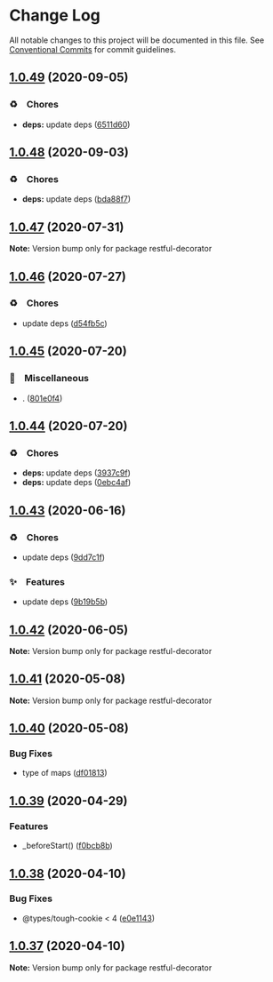 # Change Log

All notable changes to this project will be documented in this file.
See [Conventional Commits](https://conventionalcommits.org) for commit guidelines.

## [1.0.49](https://github.com/bluelovers/ws-rest/compare/restful-decorator@1.0.48...restful-decorator@1.0.49) (2020-09-05)


### ♻️　Chores

* **deps:** update deps ([6511d60](https://github.com/bluelovers/ws-rest/commit/6511d604823c48f1b7f2e83b5a6ea203bd285492))





## [1.0.48](https://github.com/bluelovers/ws-rest/compare/restful-decorator@1.0.47...restful-decorator@1.0.48) (2020-09-03)


### ♻️　Chores

* **deps:** update deps ([bda88f7](https://github.com/bluelovers/ws-rest/commit/bda88f7b9dd10e80929deb623e3f4941655e7c5b))





## [1.0.47](https://github.com/bluelovers/ws-rest/compare/restful-decorator@1.0.46...restful-decorator@1.0.47) (2020-07-31)

**Note:** Version bump only for package restful-decorator





## [1.0.46](https://github.com/bluelovers/ws-rest/compare/restful-decorator@1.0.45...restful-decorator@1.0.46) (2020-07-27)


### ♻️　Chores

* update deps ([d54fb5c](https://github.com/bluelovers/ws-rest/commit/d54fb5c59e826013ee28bb953bd0e6e98d4c572e))





## [1.0.45](https://github.com/bluelovers/ws-rest/compare/restful-decorator@1.0.44...restful-decorator@1.0.45) (2020-07-20)


### 🔖　Miscellaneous

* . ([801e0f4](https://github.com/bluelovers/ws-rest/commit/801e0f4ff7bd29c81e67934636f57e57d0d01c74))





## [1.0.44](https://github.com/bluelovers/ws-rest/compare/restful-decorator@1.0.43...restful-decorator@1.0.44) (2020-07-20)


### ♻️　Chores

* **deps:** update deps ([3937c9f](https://github.com/bluelovers/ws-rest/commit/3937c9f90040c4804c841bcb40fbe90e9654a652))
* **deps:** update deps ([0ebc4af](https://github.com/bluelovers/ws-rest/commit/0ebc4af0fd3c2fa7f74dfdaf32be84d657c4209c))





## [1.0.43](https://github.com/bluelovers/ws-rest/compare/restful-decorator@1.0.42...restful-decorator@1.0.43) (2020-06-16)


### ♻️　Chores

*  update deps ([9dd7c1f](https://github.com/bluelovers/ws-rest/commit/9dd7c1fc5b40ac28a6f928c89dbf36be1add89c6))


### ✨　Features

*  update deps ([9b19b5b](https://github.com/bluelovers/ws-rest/commit/9b19b5bf40d40a9761fc01fe7daa630fcf4df1e8))





## [1.0.42](https://github.com/bluelovers/ws-rest/compare/restful-decorator@1.0.41...restful-decorator@1.0.42) (2020-06-05)

**Note:** Version bump only for package restful-decorator





## [1.0.41](https://github.com/bluelovers/ws-rest/compare/restful-decorator@1.0.40...restful-decorator@1.0.41) (2020-05-08)

**Note:** Version bump only for package restful-decorator





## [1.0.40](https://github.com/bluelovers/ws-rest/compare/restful-decorator@1.0.39...restful-decorator@1.0.40) (2020-05-08)


### Bug Fixes

* type of maps ([df01813](https://github.com/bluelovers/ws-rest/commit/df01813473eb5f1f18a044696286a64ab166cefc))





## [1.0.39](https://github.com/bluelovers/ws-rest/compare/restful-decorator@1.0.38...restful-decorator@1.0.39) (2020-04-29)


### Features

* _beforeStart() ([f0bcb8b](https://github.com/bluelovers/ws-rest/commit/f0bcb8b20d27eeb0bd52af04b98a2a0b3e467147))





## [1.0.38](https://github.com/bluelovers/ws-rest/compare/restful-decorator@1.0.37...restful-decorator@1.0.38) (2020-04-10)


### Bug Fixes

* @types/tough-cookie < 4 ([e0e1143](https://github.com/bluelovers/ws-rest/commit/e0e1143c6a140d0e78209e37fda5d07755e25eba))





## [1.0.37](https://github.com/bluelovers/ws-rest/compare/restful-decorator@1.0.36...restful-decorator@1.0.37) (2020-04-10)

**Note:** Version bump only for package restful-decorator
